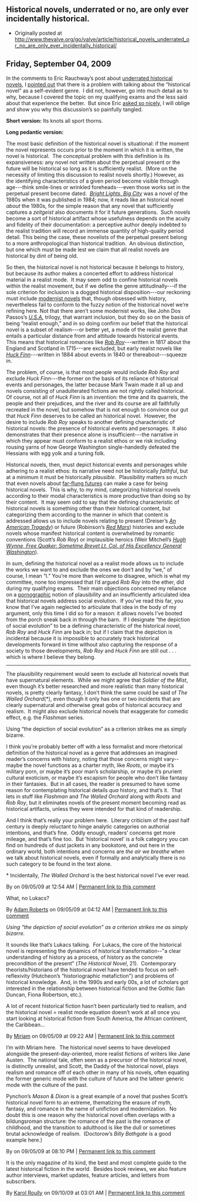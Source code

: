 ## Historical novels, underrated or no, are only ever incidentally historical.

 * Originally posted at http://www.thevalve.org/go/valve/article/historical_novels_underrated_or_no_are_only_ever_incidentally_historical/

##  Friday, September 04, 2009 

In the comments to Eric Rauchway’s post about [underrated historical novels](http://edgeofthewest.wordpress.com/2009/09/02/best-underrated-historical-novel/), I [pointed out](http://edgeofthewest.wordpress.com/2009/09/02/best-underrated-historical-novel/#comment-52406) that there is a problem with talking about the “historical novel” as a self-evident genre.  I did not, however, go into much detail as to why, because I covered the topic on my qualifying exams and the less said about that experience the better.  But since Eric [asked so nicely](http://edgeofthewest.wordpress.com/2009/09/02/best-underrated-historical-novel/#comment-52407), I will oblige and show you why this discussion’s so painfully tangled.

**Short version:** Its knots all sport thorns.

**Long pedantic version:**

The most basic definition of the historical novel is situational: if the moment the novel represents occurs prior to the moment in which it is written, the novel is historical.  The conceptual problem with this definition is its expansiveness: any novel not written about the perpetual present or the future will be historical so long as it is sufficiently realist.  (More on the necessity of limiting this discussion to realist novels shortly.) However, as the identifying characteristics of a given period become visible through age---think smile-lines or wrinkled foreheads---even those works set in the perpetual present become dated.  [_Bright Lights, Big City_](http://www.amazon.com/exec/obidos/ASIN/0394726413/diesekoschmar-20) was a novel _of_ the 1980s when it was published in 1984; now, it reads like an historical novel _about_ the 1980s, for the simple reason that any novel that sufficiently captures a _zeitgeist_ also documents it for it future generations.  Such novels become a sort of historical artifact whose usefulness depends on the acuity and fidelity of their documentation: a perceptive author deeply indebted to the realist tradition will record an immense quantity of high-quality period detail. This being the case, these novelists of the perpetual present belong to a more anthropological than historical tradition.  An obvious distinction, but one which must be made lest we claim that all realist novels are historical by dint of being old.

So then, the historical novel is not historical because it belongs to history, but because its author makes a concerted effort to address historical material in a realist mode.  It may seem odd to confine historical novels within the realist movement, but if we define the genre attitudinally---if the sole criterion for inclusion is a dogged historical disposition---our reckoning must include [modernist novels](http://www.amazon.com/exec/obidos/ASIN/0141182806/diesekoschmar-20) that, though obsessed with history, nevertheless fail to conform to the fuzzy notion of the historical novel we’re refining here. Not that there aren’t some modernist works, like John Dos Passos’s [_U.S.A._](http://www.amazon.com/exec/obidos/ASIN/1883011140/diesekoschmar-20) trilogy, that warrant inclusion, but they do so on the basis of being “realist enough,” and in so doing confirm our belief that the historical novel is a subset of realism---or better yet, a mode of the realist genre that entails a particular distance from and attitude towards historical events.  This means that historical romances like [_Rob Roy_](http://www.amazon.com/exec/obidos/ASIN/0192817639/diesekoschmar-20)---written in 1817 about the England and Scotland in 1715---are excluded, but early realist novels like [_Huck Finn_](http://www.amazon.com/exec/obidos/ASIN/1883011884/diesekoschmar-20)---written in 1884 about events in 1840 or thereabout---squeeze in.

The problem, of course, is that most people would include _Rob Roy_ and exclude _Huck Finn_---the former on the basis of its reliance of historical events and personages, the latter because Mark Twain made it all up and novels consisting of unadulterated fictions are not rightly called historical.  Of course, not all of _Huck Finn_ is an invention: the time and its quarrels, the people and their prejudices, and the river and its course are all faithfully recreated in the novel, but somehow that is not enough to convince our gut that _Huck Finn_ deserves to be called an historical novel.  However, the desire to include _Rob Roy_ speaks to another defining characteristic of historical novels: the presence of historical events and personages.  It also demonstrates that their presence alone is insufficient---the narrative in which they appear must conform to a realist ethos or we risk including rousing yarns of how George Washington single-handedly defeated the Hessians with egg yolk and a tuning folk.

Historical novels, then, must depict historical events and personages while adhering to a realist ethos: its narrative need not be historically _faithful_, but at a minimum it must be historically _plausible_.  Plausibility matters so much that even novels about [far-flung futures](http://www.amazon.com/exec/obidos/ASIN/0553560735/diesekoschmar-20) can make a case for being historical novels.  This is why, to my mind, categorizing historical novels according to their modal characteristics is more productive than doing so by their content.  It may seem odd to say that the defining characteristic of historical novels is something other than their historical content, but categorizing them according to the manner in which that content is addressed allows us to include novels relating to present (Dreiser’s [_An American Tragedy_](http://www.amazon.com/exec/obidos/ASIN/1931082316/diesekoschmar-20)) or future (Robinson’s [_Red Mars_](http://www.amazon.com/exec/obidos/ASIN/0553560735/diesekoschmar-20)) histories and exclude novels whose manifest historical content is overwhelmed by romantic conventions (Scott’s _Rob Roy_) or implausible heroics (Weir Mitchell’s [_Hugh Wynne, Free Quaker: Sometime Brevet Lt. Col. of His Excellency General Washington_](http://www.amazon.com/exec/obidos/ASIN/1417992077/diesekoschmar-20)).

In sum, defining the historical novel as a realist mode allows us to include the works we want to and exclude the ones we don’t and by “we,” of course, I mean “I.”  You’re more than welcome to disagree, which is what my committee, none too impressed that I’d argued _Rob Roy_ into the ether, did during my qualifying exams.  Their main objections concerned my reliance on a [pornographic](http://en.wikipedia.org/wiki/I_know_it_when_I_see_it) notion of plausibility and an insufficiently articulated idea that historical novels address social evolution.  If you’ve read this far, you know that I’ve again neglected to articulate that idea in the body of my argument, only this time I did so for a reason: it allows novels I’ve booted from the porch sneak back in through the barn.  If I designate “the depiction of social evolution” to be a defining characteristic of the historical novel, _Rob Roy_ and _Huck Finn_ are back in; but if I claim that the depiction is incidental because it is impossible to accurately track historical developments forward in time without also capturing the response of a society to those developments, _Rob Roy_ and _Huck Finn_ are still out . . . which is where I believe they belong.

---

The plausibility requirement would seem to exclude all historical novels that have supernatural elements.  While we might agree that _Soldier of the Mist_, even though it’s better researched and more realistic than many historical novels, is pretty clearly fantasy, I don’t think the same could be said of _The Walled Orchard_(\*), even though it only has one or two incidents that are clearly supernatural and otherwise great gobs of historical accuracy and realism.  It might also exclude historical novels that exaggerate for comedic effect, e.g. the _Flashman_ series.

Using “the depiction of social evolution” as a criterion strikes me as simply bizarre.

I think you’re probably better off with a less formalist and more rhetorical definition of the historical novel as a genre that addresses an imagined reader’s concerns with history, noting that those concerns might vary--maybe the novel functions as a charter myth, like _Roots_, or maybe it’s military porn, or maybe it’s poor man’s scholarship, or maybe it’s prurient cultural exoticism, or maybe it’s escapism for people who don’t like fantasy in their fantasies.  But in all cases, the reader is presumed to have some reason for contemplating historical details _qua_ history, and that’s it.  That lets in stuff like _Flashman_ and _The Walled Orchard_ along with _Roots_ and _Rob Roy_, but it eliminates novels of the present moment becoming read as historical artifacts, unless they were intended for that kind of readership.

And I think that’s really your problem here.  Literary criticism of the past half century is deeply reluctant to hinge analytic categories on authorial intentions, and that’s fine.  Oddly enough, readers’ concerns get more mileage, and that’s fine too.  But ‘historical novel’ is a folk category you can find on hundreds of dust jackets in any bookstore, and out here in the ordinary world, both intentions and concerns are *the air we breathe* when we talk about historical novels, even if formally and analytically there is no such category to be found in the text alone.

\* Incidentally, _The Walled Orchard_ is the best historical novel I’ve ever read.

By  on 09/05/09 at 12:54 AM | [Permanent link to this comment](http://www.thevalve.org/go/valve/article/historical_novels_underrated_or_no_are_only_ever_incidentally_historical/#26004)
[]()

What, no Lukacs?

By [Adam Roberts](http://adamroberts.com) on 09/05/09 at 04:12 AM | [Permanent link to this comment](http://www.thevalve.org/go/valve/article/historical_novels_underrated_or_no_are_only_ever_incidentally_historical/#26005)
[]()

_Using “the depiction of social evolution” as a criterion strikes me as simply bizarre._

It sounds like that’s Lukacs talking.  For Lukacs, the core of the historical novel is representing the dynamics of historical transformation--"a clear understanding of history as a process, of history as the concrete precondition of the present” (_The Historical Novel_, 21).  Contemporary theorists/historians of the historical novel have tended to focus on self-reflexivity (Hutcheon’s “historiographic metafiction") and problems of historical knowledge.    And, in the 1990s and early 00s, a lot of scholars got interested in the relationship between historical fiction and the Gothic (Ian Duncan, Fiona Robertson, etc.).    

A lot of recent historical fiction hasn’t been particularly tied to realism, and the historical novel = realist mode equation doesn’t work at all once you start looking at historical fiction from South America, the African continent, the Caribbean…

By [Miriam](http://littleprofessor.typepad.com) on 09/05/09 at 09:22 AM | [Permanent link to this comment](http://www.thevalve.org/go/valve/article/historical_novels_underrated_or_no_are_only_ever_incidentally_historical/#26013)
[]()

I’m with Miriam here.  The historical novel seems to have developed alongside the present-day-oriented, more realist fictions of writers like Jane Austen.  The national tale, often seen as a precursor of the historical novel, is distinctly unrealist, and Scott, the Daddy of the historical novel, plays realism and romance off of each other in many of his novels, often equating the former generic mode with the culture of future and the latteer generic mode with the culture of the past.

Pynchon’s *Mason &amp; Dixon* is a great example of a novel that pushes Scott’s historical novel form to an extreme, thematizing the erasure of myth, fantasy, and romance in the name of unifiction and modernization.  No doubt this is one reason why the historical novel often overlaps with a bildungsroman structure: the romance of the past is the romance of childhood, and the transition to adulthood is like the dull or sometimes brutal acknowledge of realism.  (Doctorow’s *Billy Bathgate* is a good example here.)

By  on 09/05/09 at 08:10 PM | [Permanent link to this comment](http://www.thevalve.org/go/valve/article/historical_novels_underrated_or_no_are_only_ever_incidentally_historical/#26022)
[]()

It is the only magazine of its kind, the best and most complete guide to the latest historical fiction in the world.   Besides book reviews, we also feature author interviews, market updates, feature articles, and letters from subscribers.

By [Karol Roully](http://www.recoverybull.com) on 09/10/09 at 03:01 AM | [Permanent link to this comment](http://www.thevalve.org/go/valve/article/historical_novels_underrated_or_no_are_only_ever_incidentally_historical/#26098)

